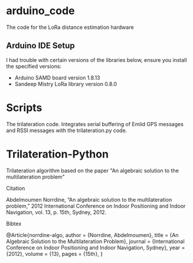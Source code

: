 # arduino_code
The code for the LoRa distance estimation hardware
## Arduino IDE Setup
I had trouble with certain versions of the libraries below, ensure you install the specified versions:
- Arduino SAMD board version 1.8.13 
- Sandeep Mistry LoRa library version 0.8.0 
# Scripts
The trilateration code. Integrates serial buffering of Emlid GPS messages and RSSI messages with the trilateration.py code.

# Trilateration-Python
Trilateration algorithm based on the paper "An algebraic solution to the multilateration problem"

Citation

Abdelmoumen Norrdine, “An algebraic solution to the multilateration problem,” 2012 International Conference on Indoor Positioning and Indoor Navigation, vol. 13, p. 15th, Sydney, 2012.

Bibtex

@Article{norrdine-algo, author = {Norrdine, Abdelmoumen}, title = {An Algebraic Solution to the Multilateration Problem}, journal = {International Conference on Indoor Positioning and Indoor Navigation, Sydney}, year = {2012}, volume = {13}, pages = {15th}, }
